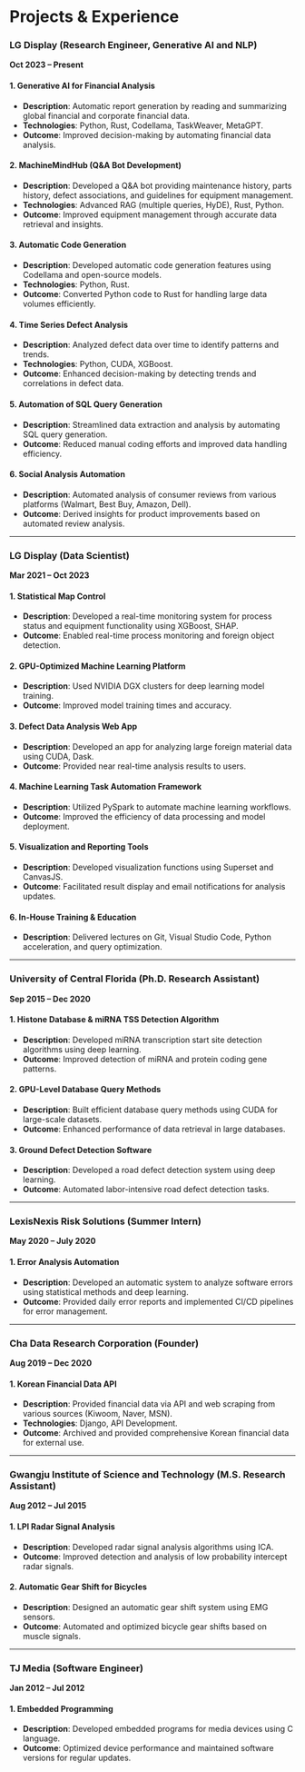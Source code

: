 <!-- ---
layout: page
title: Projects
description: "A showcase of all my projects and educational experiences in reverse chronological order"
--- -->

# Projects & Experience

### **LG Display (Research Engineer, Generative AI and NLP)**  
**Oct 2023 – Present**

#### 1. **Generative AI for Financial Analysis**
- **Description**: Automatic report generation by reading and summarizing global financial and corporate financial data.
- **Technologies**: Python, Rust, Codellama, TaskWeaver, MetaGPT.
- **Outcome**: Improved decision-making by automating financial data analysis.

#### 2. **MachineMindHub (Q&A Bot Development)**
- **Description**: Developed a Q&A bot providing maintenance history, parts history, defect associations, and guidelines for equipment management.
- **Technologies**: Advanced RAG (multiple queries, HyDE), Rust, Python.
- **Outcome**: Improved equipment management through accurate data retrieval and insights.

#### 3. **Automatic Code Generation**
- **Description**: Developed automatic code generation features using Codellama and open-source models.
- **Technologies**: Python, Rust.
- **Outcome**: Converted Python code to Rust for handling large data volumes efficiently.

#### 4. **Time Series Defect Analysis**
- **Description**: Analyzed defect data over time to identify patterns and trends.
- **Technologies**: Python, CUDA, XGBoost.
- **Outcome**: Enhanced decision-making by detecting trends and correlations in defect data.

#### 5. **Automation of SQL Query Generation**
- **Description**: Streamlined data extraction and analysis by automating SQL query generation.
- **Outcome**: Reduced manual coding efforts and improved data handling efficiency.

#### 6. **Social Analysis Automation**
- **Description**: Automated analysis of consumer reviews from various platforms (Walmart, Best Buy, Amazon, Dell).
- **Outcome**: Derived insights for product improvements based on automated review analysis.

---

### **LG Display (Data Scientist)**  
**Mar 2021 – Oct 2023**

#### 1. **Statistical Map Control**
- **Description**: Developed a real-time monitoring system for process status and equipment functionality using XGBoost, SHAP.
- **Outcome**: Enabled real-time process monitoring and foreign object detection.

#### 2. **GPU-Optimized Machine Learning Platform**
- **Description**: Used NVIDIA DGX clusters for deep learning model training.
- **Outcome**: Improved model training times and accuracy.

#### 3. **Defect Data Analysis Web App**
- **Description**: Developed an app for analyzing large foreign material data using CUDA, Dask.
- **Outcome**: Provided near real-time analysis results to users.

#### 4. **Machine Learning Task Automation Framework**
- **Description**: Utilized PySpark to automate machine learning workflows.
- **Outcome**: Improved the efficiency of data processing and model deployment.

#### 5. **Visualization and Reporting Tools**
- **Description**: Developed visualization functions using Superset and CanvasJS.
- **Outcome**: Facilitated result display and email notifications for analysis updates.

#### 6. **In-House Training & Education**
- **Description**: Delivered lectures on Git, Visual Studio Code, Python acceleration, and query optimization.

---

### **University of Central Florida (Ph.D. Research Assistant)**  
**Sep 2015 – Dec 2020**

#### 1. **Histone Database & miRNA TSS Detection Algorithm**
- **Description**: Developed miRNA transcription start site detection algorithms using deep learning.
- **Outcome**: Improved detection of miRNA and protein coding gene patterns.

#### 2. **GPU-Level Database Query Methods**
- **Description**: Built efficient database query methods using CUDA for large-scale datasets.
- **Outcome**: Enhanced performance of data retrieval in large databases.

#### 3. **Ground Defect Detection Software**
- **Description**: Developed a road defect detection system using deep learning.
- **Outcome**: Automated labor-intensive road defect detection tasks.

---

### **LexisNexis Risk Solutions (Summer Intern)**  
**May 2020 – July 2020**

#### 1. **Error Analysis Automation**
- **Description**: Developed an automatic system to analyze software errors using statistical methods and deep learning.
- **Outcome**: Provided daily error reports and implemented CI/CD pipelines for error management.

---

### **Cha Data Research Corporation (Founder)**  
**Aug 2019 – Dec 2020**

#### 1. **Korean Financial Data API**
- **Description**: Provided financial data via API and web scraping from various sources (Kiwoom, Naver, MSN).
- **Technologies**: Django, API Development.
- **Outcome**: Archived and provided comprehensive Korean financial data for external use.

---

### **Gwangju Institute of Science and Technology (M.S. Research Assistant)**  
**Aug 2012 – Jul 2015**

#### 1. **LPI Radar Signal Analysis**
- **Description**: Developed radar signal analysis algorithms using ICA.
- **Outcome**: Improved detection and analysis of low probability intercept radar signals.

#### 2. **Automatic Gear Shift for Bicycles**
- **Description**: Designed an automatic gear shift system using EMG sensors.
- **Outcome**: Automated and optimized bicycle gear shifts based on muscle signals.

---

### **TJ Media (Software Engineer)**  
**Jan 2012 – Jul 2012**

#### 1. **Embedded Programming**
- **Description**: Developed embedded programs for media devices using C language.
- **Outcome**: Optimized device performance and maintained software versions for regular updates.

